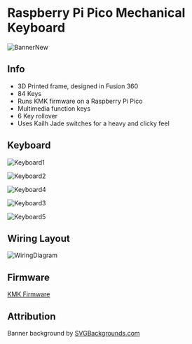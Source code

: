 # Raspberry Pi Pico Mechanical Keyboard
![BannerNew](https://github.com/sydluqmaan/Pi-Pico-75-Mechanical-Keyboard/assets/138065925/40b303f7-3e07-4c2b-8bba-8f887bc7ce29)

## Info
- 3D Printed frame, designed in Fusion 360
- 84 Keys
- Runs KMK firmware on a Raspberry Pi Pico
- Multimedia function keys
- 6 Key rollover
- Uses Kailh Jade switches for a heavy and clicky feel

## Keyboard
![Keyboard1](https://github.com/sydluqmaan/Pi-Pico-75-Mechanical-Keyboard/assets/138065925/d6140d02-a459-4c5b-9f3b-6f0d23081c5f)

![Keyboard2](https://github.com/sydluqmaan/Pi-Pico-75-Mechanical-Keyboard/assets/138065925/6b131538-f1c6-474f-bb55-6a3447b6e40a)

![Keyboard4](https://github.com/sydluqmaan/Pi-Pico-75-Mechanical-Keyboard/assets/138065925/6ff7300c-bacf-4782-8324-c840825b71c0)

![Keyboard3](https://github.com/sydluqmaan/Pi-Pico-75-Mechanical-Keyboard/assets/138065925/97f9c60d-db95-4c95-95f9-7c48ea00444c)

![Keyboard5](https://github.com/sydluqmaan/Pi-Pico-75-Mechanical-Keyboard/assets/138065925/14ba919f-c283-47f5-af1e-ddc8810d8194)




## Wiring Layout
![WiringDiagram](https://github.com/sydluqmaan/Raspberry-Pi-Pico-Mechanical-Keyboard/assets/138065925/2046cc17-4533-4503-9189-7701fbee9db8)


## Firmware
[KMK Firmware](https://github.com/KMKfw/kmk_firmware)

## Attribution
Banner background by [SVGBackgrounds.com](https://www.svgbackgrounds.com/set/free-svg-backgrounds-and-patterns/)

